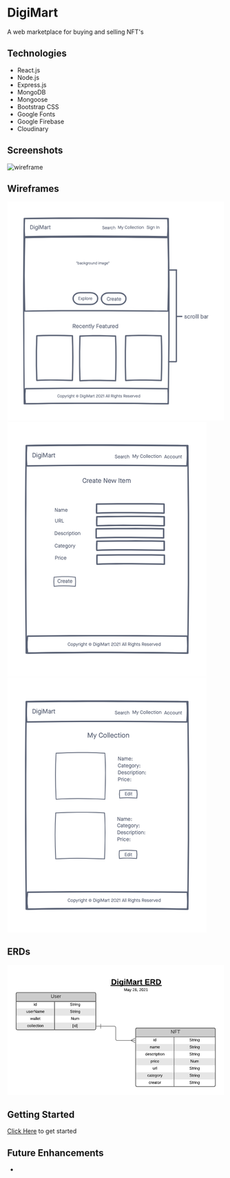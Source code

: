 # DigiMart

A web marketplace for buying and selling NFT's

## Technologies
- React.js
- Node.js
- Express.js
- MongoDB
- Mongoose
- Bootstrap CSS
- Google Fonts
- Google Firebase
- Cloudinary

## Screenshots
![wireframe](./public/images/??.png)

## Wireframes
![wireframe](./public/images/Digimart-homepage.png)
![wireframe](./public/images/Digimart-create.png)
![wireframe](./public/images/Digimart-my-collection.png)

## ERDs
![wireframe](./public/images/Digimart-ERD.png)

## Getting Started
[Click Here]() to get started

## Future Enhancements
- 
